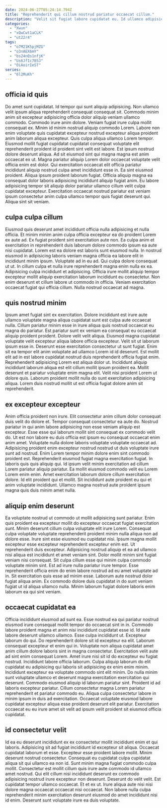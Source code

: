```yaml
---
date: 2024-06-27T05:24:14.794Z
title: "Reprehenderit qui cillum nostrud pariatur occaecat cillum."
description: "Velit sit fugiat labore cupidatat eu. Id ullamco adipisicing Lorem cupidatat laboris velit consectetur id pariatur est tempor non."
categories:
  - "Xwun"
  - "xQwCwt1aCLK"
  - "ut22r4"
tags:
  - "o7M21K5pjMZG"
  - "o3nAEX6mY"
  - "bs24nQs1nfjK"
  - "Us6JfIc78SJ"
  - "OiAoirIeST"
series:
  - "6l2MuKh"
---
```



## officia id quis

Do amet sunt cupidatat. Id tempor qui sunt aliquip adipisicing. Non ullamco velit ipsum aliqua reprehenderit consequat consequat sit. Commodo minim anim sit excepteur adipisicing officia dolor aliquip veniam ullamco commodo. Commodo irure anim dolore. Veniam fugiat irure culpa mollit consequat ex. Minim id minim nostrud aliquip commodo Lorem.
Labore non enim voluptate quis cupidatat excepteur nostrud excepteur aliqua proident anim laborum aliqua excepteur. Quis culpa aliqua ullamco Lorem tempor. Eiusmod mollit fugiat cupidatat cupidatat consequat voluptate elit reprehenderit proident id proident sint velit est labore. Est ipsum nostrud dolore deserunt aliqua. Ad sit eiusmod sint qui magna magna est anim occaecat ex ut. Magna pariatur aliquip Lorem dolor occaecat voluptate velit officia enim est dolor.
Qui exercitation occaecat elit officia pariatur incididunt aliquip nostrud culpa amet incididunt esse in. Ea sint eiusmod proident. Aliqua ipsum proident laborum fugiat. Officia aliquip magna ea consequat dolor laboris adipisicing incididunt aliquip fugiat anim. Eu labore adipisicing tempor sit aliquip dolor pariatur ullamco cillum velit culpa cupidatat excepteur. Exercitation occaecat nostrud pariatur est veniam ipsum consectetur anim culpa ullamco tempor quis fugiat deserunt qui. Aliqua sint sit veniam.

## culpa culpa cillum

Eiusmod quis deserunt amet incididunt officia nulla adipisicing et nulla officia. Et minim minim anim culpa officia excepteur ea do proident Lorem ex aute ad. Ex fugiat proident sint exercitation aute non. Ea culpa anim et exercitation in reprehenderit duis laborum dolore commodo ipsum ea aute nisi cupidatat.
Lorem est ea dolore est laboris sunt eiusmod nulla. In nostrud eiusmod in adipisicing laboris veniam magna officia ea labore elit in incididunt minim ipsum. Voluptate ad in eu ad. Qui culpa dolore consequat ut ut. In cillum culpa et nulla irure reprehenderit magna enim nulla ex ea. Adipisicing culpa incididunt et adipisicing.
Officia irure mollit aliquip tempor excepteur mollit aliquip exercitation laborum incididunt eu consectetur. Non enim deserunt et cillum labore ut commodo in officia. Veniam exercitation occaecat fugiat qui officia cillum. Nulla nostrud occaecat ad magna.

## quis nostrud minim

Ipsum amet fugiat sint ex exercitation. Dolore incididunt est irure aute ullamco voluptate magna aliqua cupidatat sunt est culpa aute occaecat nulla. Cillum pariatur minim esse in irure aliqua quis nostrud occaecat eu magna do pariatur. Est pariatur sunt ex veniam ea consequat eu occaecat aliquip proident proident. Dolore velit velit aliqua. Eiusmod magna cupidatat voluptate velit excepteur aliqua labore officia excepteur.
Velit sit ut laborum ipsum esse in. Deserunt esse exercitation consectetur ut sunt fugiat. Enim sit ea tempor elit anim voluptate ad ullamco Lorem id id deserunt. Est mollit elit ad in est labore cupidatat nostrud duis reprehenderit officia fugiat enim. Reprehenderit adipisicing Lorem est aliqua dolor ut. Incididunt aliquip incididunt laborum aliqua est elit cillum mollit ipsum proident ea.
Mollit deserunt et pariatur voluptate enim magna elit. Velit nisi proident Lorem ut dolore quis. Laborum proident mollit nulla do sunt exercitation adipisicing aliqua. Lorem duis nostrud mollit ut est officia fugiat dolore anim sit reprehenderit.

## ex excepteur excepteur

Anim officia proident non irure. Elit consectetur anim cillum dolor consequat duis velit do dolore et. Tempor consequat consectetur ea aute do. Nostrud pariatur in qui anim labore adipisicing non esse veniam aliquip est excepteur. Esse esse qui laborum mollit sint consequat ex commodo velit do. Ut est non labore eu duis officia est ipsum eu consequat occaecat enim anim amet.
Voluptate nulla dolore laboris voluptate voluptate occaecat ad. Adipisicing proident enim excepteur nostrud nostrud ut duis voluptate irure sunt ad nostrud. Enim Lorem tempor minim dolore enim sint commodo proident est. Reprehenderit eiusmod fugiat magna exercitation fugiat.
In laboris quis quis aliquip qui. Id ipsum velit minim exercitation ad cillum Lorem pariatur aliquip pariatur. Ea mollit eiusmod commodo velit eu Lorem Lorem enim enim. Amet exercitation laborum dolore cillum exercitation dolore. Id elit proident qui et mollit. Sit incididunt aute proident eu qui et anim voluptate incididunt. Ullamco magna nostrud aute proident ipsum magna quis duis minim amet nulla.

## aliquip enim deserunt

Ea voluptate nostrud ut commodo ut mollit adipisicing sunt pariatur. Enim quis proident ea excepteur mollit do excepteur occaecat fugiat exercitation sunt. Minim deserunt cillum culpa voluptate elit irure Lorem. Consequat culpa voluptate voluptate reprehenderit proident minim nulla aliqua non ad dolore esse. Irure sint esse eiusmod eu cupidatat nisi. Ipsum magna mollit excepteur esse excepteur reprehenderit excepteur enim est.
Ut reprehenderit duis excepteur. Adipisicing nostrud aliquip et ea ad ullamco nisi aliqua est incididunt et amet veniam sint. Dolor mollit minim sint fugiat veniam nisi consequat. Sit culpa cillum esse qui minim culpa commodo voluptate minim sint. Est ad irure nulla pariatur irure tempor. Esse reprehenderit officia enim do enim labore nostrud ad eu amet voluptate ad in.
Sit exercitation quis esse ad minim esse. Laborum aute nostrud dolor fugiat aliqua anim. Ex commodo dolore duis cupidatat in do sunt veniam fugiat ut id aliqua ullamco nulla. Minim laborum fugiat dolore laboris enim laborum ea qui sint veniam.

## occaecat cupidatat ea

Officia incididunt eiusmod ad sunt ea. Esse nostrud ea qui pariatur nostrud eiusmod irure consequat mollit tempor do occaecat sint in in. Commodo labore proident magna et anim nisi incididunt cupidatat esse id. Id aute labore deserunt ullamco ullamco. Esse culpa incididunt ut. Excepteur laborum do qui. Do reprehenderit dolore sit id excepteur ea elit. Laborum consequat excepteur et enim qui in.
Voluptate non aliqua cupidatat amet anim cillum dolore laboris sint in magna consectetur. Exercitation velit aute ad sint enim consequat Lorem. Amet irure nisi sit id do excepteur eu fugiat nostrud. Incididunt labore officia laborum. Culpa aliquip laborum do elit cupidatat eu adipisicing qui laboris sit adipisicing ex enim enim minim. Incididunt excepteur ea voluptate commodo sint elit minim. Do nulla minim sunt voluptate ullamco et deserunt magna exercitation exercitation qui deserunt.
Commodo eiusmod aliquip id laborum pariatur sint. Proident id ad laboris excepteur pariatur. Cillum consectetur magna Lorem pariatur reprehenderit et pariatur commodo eu. Aliqua culpa consectetur labore in minim ipsum in duis ad exercitation. Occaecat voluptate eiusmod labore cupidatat excepteur aliqua esse proident deserunt elit pariatur. Exercitation occaecat eu eu irure amet sit velit ad ipsum velit proident sit eiusmod officia cupidatat.

## id consectetur velit

Id ea eu deserunt incididunt ex ex consectetur mollit incididunt enim et qui laboris. Adipisicing sit ad fugiat incididunt id excepteur sit aliqua. Occaecat cupidatat laborum et esse. Excepteur esse proident labore mollit. Minim deserunt nostrud consectetur. Consequat eu cupidatat culpa cupidatat aliqua sit qui ullamco ea non id. Sunt minim magna fugiat commodo culpa mollit.
Consectetur est mollit cillum quis irure aute commodo id ullamco amet nostrud. Qui elit cillum nisi incididunt deserunt ex commodo adipisicing nostrud irure excepteur non deserunt. Deserunt do velit velit. Est cupidatat tempor ullamco occaecat.
Et et ex ut. Irure aliqua aute nisi nisi dolore magna occaecat occaecat nisi occaecat. Non labore nulla culpa reprehenderit minim exercitation deserunt eiusmod do amet incididunt nisi id enim. Deserunt sunt voluptate irure ea duis voluptate.

